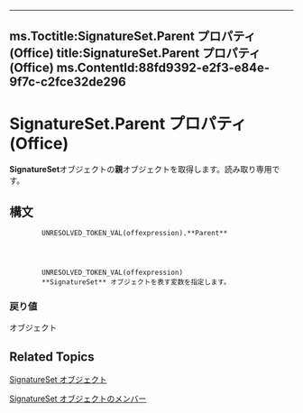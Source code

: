 

---
ms.Toctitle:SignatureSet.Parent プロパティ (Office)
title:SignatureSet.Parent プロパティ (Office)
ms.ContentId:88fd9392-e2f3-e84e-9f7c-c2fce32de296
---
# SignatureSet.Parent プロパティ (Office)




**SignatureSet**オブジェクトの**親**オブジェクトを取得します。読み取り専用です。

## 構文

            UNRESOLVED_TOKEN_VAL(offexpression).**Parent**




            UNRESOLVED_TOKEN_VAL(offexpression)
            **SignatureSet** オブジェクトを表す変数を指定します。

### 戻り値
オブジェクト





## Related Topics

[SignatureSet オブジェクト](574cba16-c632-ab66-f014-58172ff1c091.md)

[SignatureSet オブジェクトのメンバー](abe810a3-ffe4-ee26-8df7-d68cfbf3bf1e.md)




